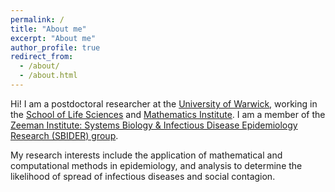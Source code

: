 ```yaml
---
permalink: /
title: "About me"
excerpt: "About me"
author_profile: true
redirect_from:
  - /about/
  - /about.html
---
```


[Warwick_link]: https://www2.warwick.ac.uk/
[SLS_link]: https://warwick.ac.uk/fac/sci/lifesci/
[WMI_link]: https://www2.warwick.ac.uk/fac/sci/maths/
[SBIDER_link]: https://www2.warwick.ac.uk/fac/cross_fac/zeeman_institute/
[MK-link]: https://www2.warwick.ac.uk/fac/sci/maths/people/staff/matt_keeling/


Hi! I am a postdoctoral researcher at the [University of Warwick][Warwick_link], working in the [School of Life Sciences][SLS_link] and [Mathematics Institute][WMI_link]. I am a member of the [Zeeman Institute: Systems Biology & Infectious Disease Epidemiology Research (SBIDER) group][SBIDER_link].

My research interests include the application of mathematical and computational methods in epidemiology, and analysis to determine the likelihood of spread of infectious diseases and social contagion.
